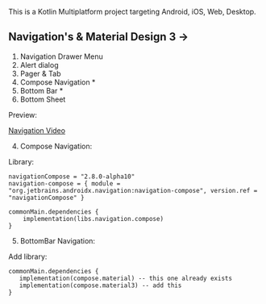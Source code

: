 This is a Kotlin Multiplatform project targeting Android, iOS, Web, Desktop.


## Navigation's & Material Design 3 ->

 1. Navigation Drawer Menu
 2. Alert dialog
 3. Pager & Tab
 4. Compose Navigation *
 5. Bottom Bar *
 6. Bottom Sheet

Preview:

[Navigation Video](../navigation_video.mov)


 4. Compose Navigation:

Library:

```
navigationCompose = "2.8.0-alpha10"
navigation-compose = { module = "org.jetbrains.androidx.navigation:navigation-compose", version.ref = "navigationCompose" }
```

```
commonMain.dependencies {
    implementation(libs.navigation.compose)
}
```


5. BottomBar Navigation:

Add library:
```
commonMain.dependencies {
   implementation(compose.material) -- this one already exists
   implementation(compose.material3) -- add this
}
```
